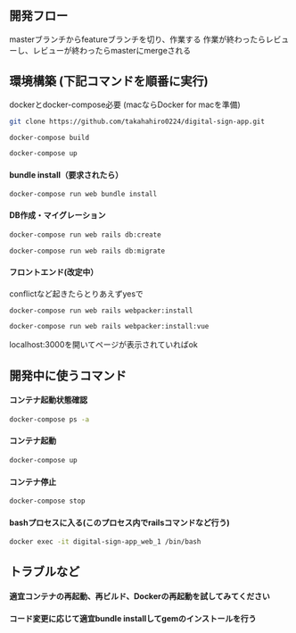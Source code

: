 ## 開発フロー
masterブランチからfeatureブランチを切り、作業する
作業が終わったらレビューし、レビューが終わったらmasterにmergeされる

## 環境構築 (下記コマンドを順番に実行)
dockerとdocker-compose必要 (macならDocker for macを準備)
```bash
git clone https://github.com/takahahiro0224/digital-sign-app.git
```
```bash
docker-compose build
```
```bash
docker-compose up
```
#### bundle install（要求されたら）
```
docker-compose run web bundle install
```
#### DB作成・マイグレーション
```bash
docker-compose run web rails db:create
```
```bash
docker-compose run web rails db:migrate
```
#### フロントエンド(改定中）
conflictなど起きたらとりあえずyesで
```bash
docker-compose run web rails webpacker:install
```
```bash
docker-compose run web rails webpacker:install:vue
```
localhost:3000を開いてページが表示されていればok

## 開発中に使うコマンド
#### コンテナ起動状態確認
```bash
docker-compose ps -a
```
#### コンテナ起動
```bash
docker-compose up
```
#### コンテナ停止
```bash
docker-compose stop
```
#### bashプロセスに入る(このプロセス内でrailsコマンドなど行う)
```bash
docker exec -it digital-sign-app_web_1 /bin/bash
```
## トラブルなど
#### 適宜コンテナの再起動、再ビルド、Dockerの再起動を試してみてください
#### コード変更に応じて適宜bundle installしてgemのインストールを行う

